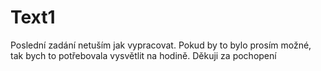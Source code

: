 # Text1
Poslední zadání netuším jak vypracovat. Pokud by to bylo prosím možné, tak bych to potřebovala vysvětlit na hodině. Děkuji za pochopení

